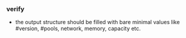### verify
- the output structure should be filled with bare minimal values like #version, #pools, network, memory, capacity etc.

